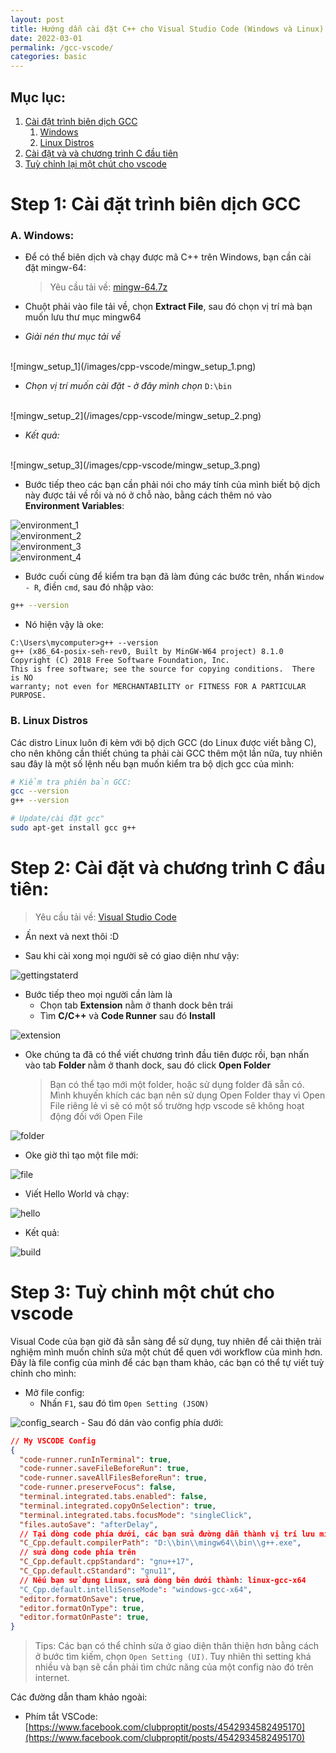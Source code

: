 ```yaml
---
layout: post
title: Hướng dẫn cài đặt C++ cho Visual Studio Code (Windows và Linux)
date: 2022-03-01
permalink: /gcc-vscode/
categories: basic
---
```


## Mục lục:
1. [Cài đặt trình biên dịch GCC](#setup-environment)
    1. [Windows](#env-windows)
    2. [Linux Distros](#env-linux)
2. [Cài đặt và và chương trình C đầu tiên](#setup-vscode)
3. [Tuỳ chỉnh lại một chút cho vscode](#config-vscode)

# Step 1: Cài đặt trình biên dịch GCC <a id = "setup-environment"></a>

### A. Windows: <a id = "env-windows"> </a>

- Để có thể biên dịch và chạy được mã C++ trên Windows, bạn cần cài đặt mingw-64:

    > Yêu cầu tải về: [mingw-64.7z](https://sourceforge.net/projects/mingw-w64/files/Toolchains%20targetting%20Win64/Personal%20Builds/mingw-builds/8.1.0/threads-posix/seh/x86_64-8.1.0-release-posix-seh-rt_v6-rev0.7z)

- Chuột phải vào file tải về, chọn **Extract File**, sau đó chọn vị trí mà bạn muốn lưu thư mục mingw64

- *Giải nén thư mục tải về*
<br />
![mingw_setup_1](/images/cpp-vscode/mingw_setup_1.png)

- *Chọn vị trí muốn cài đặt - ở đây mình chọn* 
`D:\bin`
<br />
![mingw_setup_2](/images/cpp-vscode/mingw_setup_2.png)

- *Kết quả:*
<br />
![mingw_setup_3](/images/cpp-vscode/mingw_setup_3.png)

- Bước tiếp theo các bạn cần phải nói cho máy tính của mình biết bộ dịch này được tải về rồi và nó ở chỗ nào, bằng cách thêm nó vào **Environment Variables**:

![environment_1](/images/cpp-vscode/environment_1.jpg)
<br />
![environment_2](/images/cpp-vscode/environment_2.jpg)
<br />
![environment_3](/images/cpp-vscode/environment_3.jpg)
<br />
![environment_4](/images/cpp-vscode/environment_4.jpg)

- Bước cuối cùng để kiểm tra bạn đã làm đúng các bước trên, nhấn `Window - R`, điền `cmd`, sau đó nhập vào:
```bash
g++ --version
```
- Nó hiện vậy là oke:
```
C:\Users\mycomputer>g++ --version
g++ (x86_64-posix-seh-rev0, Built by MinGW-W64 project) 8.1.0
Copyright (C) 2018 Free Software Foundation, Inc.
This is free software; see the source for copying conditions.  There is NO
warranty; not even for MERCHANTABILITY or FITNESS FOR A PARTICULAR PURPOSE.
```

### B. Linux Distros <a id = "env-linux"> </a>

Các distro Linux luôn đi kèm với bộ dịch GCC (do Linux được viết bằng C), cho nên không cần thiết chúng ta phải cài GCC thêm một lần nữa, tuy nhiên sau đây là một số lệnh nếu bạn muốn kiểm tra bộ dịch gcc của mình:

```bash
# Kiểm tra phiên bản GCC:
gcc --version
g++ --version

# Update/cài đặt gcc"
sudo apt-get install gcc g++
```

# Step 2: Cài đặt và chương trình C đầu tiên: <a id = "setup-vscode"> </a>
> Yêu cầu tải về: [Visual Studio Code](https://code.visualstudio.com/)

- Ấn next và next thôi :D

- Sau khi cài xong mọi người sẽ có giao diện như vậy:

![gettingstaterd](/images/cpp-vscode/getting_started.jpg)

- Bước tiếp theo mọi người cần làm là
    - Chọn tab **Extension** nằm ở thanh dock bên trái
    - Tìm **C/C++** và **Code Runner** sau đó **Install**

![extension](/images/cpp-vscode/extension.jpg)
- Oke chúng ta đã có thể viết chương trình đầu tiên được rồi, bạn nhấn vào tab **Folder** nằm ở thanh dock, sau đó click **Open Folder**

    > Bạn có thể tạo mới một folder, hoặc sử dụng folder đã sẵn có. Mình khuyến khích các bạn nên sử dụng Open Folder thay vì Open File riêng lẻ vì sẽ có một số trường hợp vscode sẽ không hoạt động đối với Open File

![folder](/images/cpp-vscode/open_folder.jpg)

- Oke giờ thì tạo một file mới:

![file](/images/cpp-vscode/new-file.jpg)

- Viết Hello World và chạy:

![hello](/images/cpp-vscode/hello_world.jpg)

- Kết quả:

![build](/images/cpp-vscode/run_successfully.jpg)

# Step 3: Tuỳ chỉnh một chút cho vscode <a id = "config-vscode"> </a>

Visual Code của bạn giờ đã sẵn sàng để sử dụng, tuy nhiên để cải thiện trải nghiệm mình muốn chỉnh sửa một chút để quen với workflow của mình hơn. Đây là file config của mình để các bạn tham khảo, các bạn có thể tự viết tuỳ chỉnh cho mình:

- Mở file config:
    - Nhấn `F1`, sau đó tìm `Open Setting (JSON)`
    
![config_search](/images/cpp-vscode/config.jpg)
    - Sau đó dán vào config phía dưới:
```json
// My VSCODE Config
{
  "code-runner.runInTerminal": true,
  "code-runner.saveFileBeforeRun": true,
  "code-runner.saveAllFilesBeforeRun": true,
  "code-runner.preserveFocus": false,
  "terminal.integrated.tabs.enabled": false,
  "terminal.integrated.copyOnSelection": true,
  "terminal.integrated.tabs.focusMode": "singleClick",
  "files.autoSave": "afterDelay",
  // Tại dòng code phía dưới, các bạn sửa đường dẫn thành vị trí lưu mingw của bạn
  "C_Cpp.default.compilerPath": "D:\\bin\\mingw64\\bin\\g++.exe",
  // sửa dòng code phía trên
  "C_Cpp.default.cppStandard": "gnu++17",
  "C_Cpp.default.cStandard": "gnu11",
  // Nếu bạn sử dụng Linux, sửa dòng bên dưới thành: linux-gcc-x64
  "C_Cpp.default.intelliSenseMode": "windows-gcc-x64",
  "editor.formatOnSave": true,
  "editor.formatOnType": true,
  "editor.formatOnPaste": true,
}
```

> Tips: Các bạn có thể chỉnh sửa ở giao diện thân thiện hơn bằng cách ở bước tìm kiếm, chọn `Open Setting (UI)`. Tuy nhiên thì setting khá nhiều và bạn sẽ cần phải tìm chức năng của một config nào đó trên internet.


Các đường dẫn tham khảo ngoài:
- Phím tắt VSCode: [https://www.facebook.com/clubproptit/posts/4542934582495170](https://www.facebook.com/clubproptit/posts/4542934582495170)